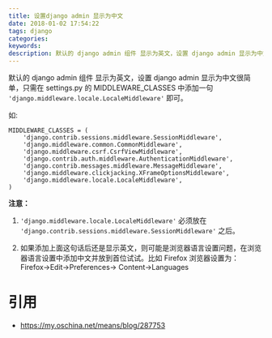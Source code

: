 ```yaml
---
title: 设置django admin 显示为中文
date: 2018-01-02 17:54:22
tags: django
categories:
keywords:
description: 默认的 django admin 组件 显示为英文，设置 django admin 显示为中文很简单
---
```


默认的 django admin 组件 显示为英文，设置 django admin 显示为中文很简单，只需在 settings.py 的 MIDDLEWARE_CLASSES 中添加一句 `'django.middleware.locale.LocaleMiddleware'` 即可。

如:

```
MIDDLEWARE_CLASSES = (
    'django.contrib.sessions.middleware.SessionMiddleware',
    'django.middleware.common.CommonMiddleware',
    'django.middleware.csrf.CsrfViewMiddleware',
    'django.contrib.auth.middleware.AuthenticationMiddleware',
    'django.contrib.messages.middleware.MessageMiddleware',
    'django.middleware.clickjacking.XFrameOptionsMiddleware',
    'django.middleware.locale.LocaleMiddleware',
)
```


**注意：**

1. `'django.middleware.locale.LocaleMiddleware'` 必须放在 `'django.contrib.sessions.middleware.SessionMiddleware'` 之后。

2. 如果添加上面这句话后还是显示英文，则可能是浏览器语言设置问题，在浏览器语言设置中添加中文并放到首位试试。比如 Firefox 浏览器设置为：Firefox->Edit->Preferences->  Content->Languages 

# 引用
- https://my.oschina.net/means/blog/287753


